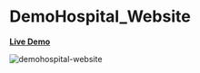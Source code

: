 # DemoHospital_Website

<a href="https://demohospitalsites.web.app/"><b>Live Demo</b></a>

<img src="https://i.ibb.co/wsgyPPH/demohospital-website.png" target="_blank" rel="noopener noreferrer" alt="demohospital-website">
